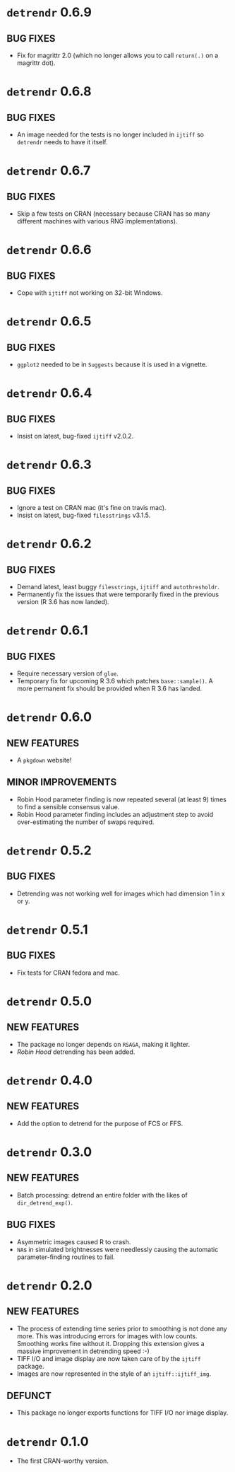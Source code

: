 # `detrendr` 0.6.9

## BUG FIXES
* Fix for magrittr 2.0 (which no longer allows you to call `return(.)` on a magrittr dot).


# `detrendr` 0.6.8

## BUG FIXES
* An image needed for the tests is no longer included in `ijtiff` so `detrendr` needs to have it itself.


# `detrendr` 0.6.7

## BUG FIXES
* Skip a few tests on CRAN (necessary because CRAN has so many different machines with various RNG implementations).


# `detrendr` 0.6.6

## BUG FIXES
* Cope with `ijtiff` not working on 32-bit Windows.


# `detrendr` 0.6.5

## BUG FIXES
* `ggplot2` needed to be in `Suggests` because it is used in a vignette.


# `detrendr` 0.6.4

## BUG FIXES
* Insist on latest, bug-fixed `ijtiff` v2.0.2.


# `detrendr` 0.6.3

## BUG FIXES
* Ignore a test on CRAN mac (it's fine on travis mac).
* Insist on latest, bug-fixed `filesstrings` v3.1.5.


# `detrendr` 0.6.2

## BUG FIXES
* Demand latest, least buggy `filesstrings`, `ijtiff` and `autothresholdr`.
* Permanently fix the issues that were temporarily fixed in the previous version (R 3.6 has now landed).


# `detrendr` 0.6.1

## BUG FIXES
* Require necessary version of `glue`.
* Temporary fix for upcoming R 3.6 which patches `base::sample()`. A more permanent fix should be provided when R 3.6 has landed.


# `detrendr` 0.6.0 

## NEW FEATURES 
* A `pkgdown` website!

## MINOR IMPROVEMENTS
* Robin Hood parameter finding is now repeated several (at least 9) times to find a sensible consensus value.
* Robin Hood parameter finding includes an adjustment step to avoid over-estimating the number of swaps required.


# `detrendr` 0.5.2

## BUG FIXES
* Detrending was not working well for images which had dimension 1 in x or y.


# `detrendr` 0.5.1

## BUG FIXES
* Fix tests for CRAN fedora and mac.


# `detrendr` 0.5.0

## NEW FEATURES
* The package no longer depends on `RSAGA`, making it lighter.
* _Robin Hood_ detrending has been added.


# `detrendr` 0.4.0

## NEW FEATURES
* Add the option to detrend for the purpose of FCS or FFS.


# `detrendr` 0.3.0

## NEW FEATURES
* Batch processing: detrend an entire folder with the likes of `dir_detrend_exp()`.

## BUG FIXES
* Asymmetric images caused R to crash.
* `NA`s in simulated brightnesses were needlessly causing the automatic parameter-finding routines to fail.


# `detrendr` 0.2.0

## NEW FEATURES
* The process of extending time series prior to smoothing is not done any more. This was introducing errors for images with low counts. Smoothing works fine without it. Dropping this extension gives a massive improvement in detrending speed :-)
* TIFF I/O and image display are now taken care of by the `ijtiff` package.
* Images are now represented in the style of an `ijtiff::ijtiff_img`.

## DEFUNCT
* This package no longer exports functions for TIFF I/O nor image display.


# `detrendr` 0.1.0
* The first CRAN-worthy version.

